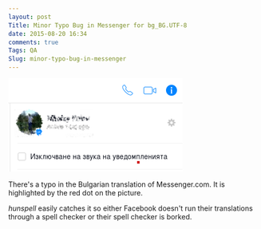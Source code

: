 ```yaml
---
layout: post
Title: Minor Typo Bug in Messenger for bg_BG.UTF-8
date: 2015-08-20 16:34
comments: true
Tags: QA
Slug: minor-typo-bug-in-messenger
---
```


![Messenger typo](/images/messenger_typo.png "Messenger typo")

There's a typo in the Bulgarian translation of Messenger.com.
It is highlighted by the red dot on the picture.

*hunspell* easily catches it so either Facebook doesn't run their
translations through a spell checker or their spell checker is
borked.

